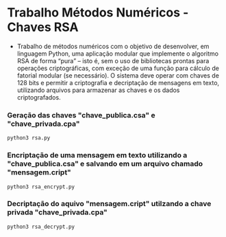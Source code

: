 # Trabalho Métodos Numéricos - Chaves RSA

- Trabalho de métodos numéricos com o objetivo de desenvolver, em linguagem Python, uma aplicação modular que implemente o algoritmo RSA de forma “pura” – isto é,
sem o uso de bibliotecas prontas para operações criptográficas, com exceção de uma função para cálculo de fatorial
modular (se necessário). O sistema deve operar com chaves de 128 bits e permitir a criptografia e decriptação de
mensagens em texto, utilizando arquivos para armazenar as chaves e os dados criptografados.


### Geração das chaves "chave_publica.csa" e "chave_privada.cpa"

```console
python3 rsa.py
```

### Encriptação de uma mensagem em texto utilizando a "chave_publica.csa" e salvando em um arquivo chamado "mensagem.cript"

```console
python3 rsa_encrypt.py
```

### Decriptação do aquivo "mensagem.cript" utilzando a chave privada "chave_privada.cpa"

```console
python3 rsa_decrypt.py
```